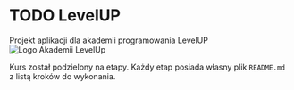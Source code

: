 # TODO LevelUP
Projekt aplikacji dla akademii programowania LevelUP 
![Logo Akademii LevelUp](https://akademialevelup.pl/assets/images/akademiaprogramowanialevelup-618x124.png)

Kurs został podzielony na etapy. Każdy etap posiada własny plik `README.md` z listą kroków do wykonania.
